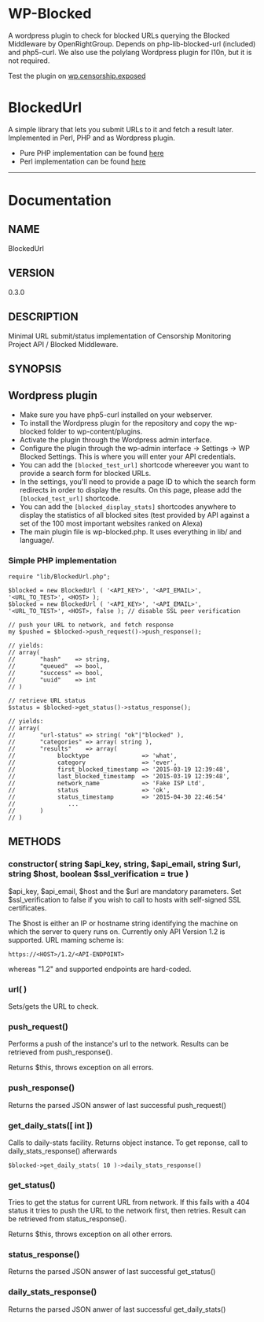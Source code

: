 # WP-Blocked

A wordpress plugin to check for blocked URLs querying the Blocked Middleware by OpenRightGroup. 
Depends on php-lib-blocked-url (included) and php5-curl.
We also use the polylang Wordpress plugin for l10n, but it is not required.

Test the plugin on [wp.censorship.exposed](https://wp.censorship.exposed/en/test-if-this-url-is-censored/?wp_blocked_url=http://torproject.org)

# BlockedUrl

A simple library that lets you submit URLs to it and fetch a result later. Implemented in Perl, PHP and as Wordpress plugin.

- Pure PHP implementation can be found [here](https://github.com/u451f/wp-blocked/tree/pure-php)
- Perl implementation can be found [here](https://github.com/u451f/blocked-perl)

- - -
# Documentation

## NAME

BlockedUrl

## VERSION

0.3.0

## DESCRIPTION

Minimal URL submit/status implementation of Censorship Monitoring
Project API / Blocked Middleware.

## SYNOPSIS

## Wordpress plugin

 * Make sure you have php5-curl installed on your webserver.
 * To install the Wordpress plugin for the repository and copy the wp-blocked folder to wp-content/plugins.
 * Activate the plugin through the Wordpress admin interface.
 * Configure the plugin through the wp-admin interface -> Settings -> WP Blocked Settings. This is where you will enter your API credentials.
 * You can add the `[blocked_test_url]` shortcode whereever you want to provide a search form for blocked URLs.
 * In the settings, you'll need to provide a page ID to which the search form redirects in order to display the results. On this page, please add the `[blocked_test_url]` shortcode.
 * You can add the `[blocked_display_stats]` shortcodes anywhere to display the statistics of all blocked sites (test provided by API against a set of the 100 most important websites ranked on Alexa)
 * The main plugin file is wp-blocked.php. It uses everything in lib/ and language/.
	
### Simple PHP implementation

    require "lib/BlockedUrl.php";

    $blocked = new BlockedUrl ( '<API_KEY>', '<API_EMAIL>', '<URL_TO_TEST>', <HOST> );
    $blocked = new BlockedUrl ( '<API_KEY>', '<API_EMAIL>', '<URL_TO_TEST>', <HOST>, false ); // disable SSL peer verification

    // push your URL to network, and fetch response
    my $pushed = $blocked->push_request()->push_response();

    // yields:
    // array(
    //       "hash"    => string,
    //       "queued"  => bool,
    //       "success" => bool,
    //       "uuid"    => int
    // )

    // retrieve URL status
    $status = $blocked->get_status()->status_response();

    // yields:
    // array(
    //       "url-status" => string( "ok"|"blocked" ),
    //       "categories" => array( string ),
    //       "results"    => array(
    //            blocktype               => 'what',
    //            category                => 'ever',
    //            first_blocked_timestamp => '2015-03-19 12:39:48',
    //            last_blocked_timestamp  => '2015-03-19 12:39:48',
    //            network_name            => 'Fake ISP Ltd',
    //            status                  => 'ok',
    //            status_timestamp        => '2015-04-30 22:46:54'
    //               ...
    //       )
    // )

## METHODS

### constructor( string $api_key, string, $api_email, string $url, string $host, boolean $ssl_verification = true )

$api_key, $api_email, $host and the $url are mandatory parameters. Set
$ssl_verification to false if you wish to call to hosts with self-signed SSL certificates.

The $host is either an IP or hostname string identifying the machine on which the server to query runs on. Currently only API Version 1.2 is supported. URL maming scheme is:

`https://<HOST>/1.2/<API-ENDPOINT>` 

whereas "1.2" and supported endpoints are hard-coded.

### url( <string> )

Sets/gets the URL to check.

### push_request()

Performs a push of the instance's url to the network. Results can be retrieved
from push_response().

Returns $this, throws exception on all errors.

### push_response()

Returns the parsed JSON answer of last successful push_request()

### get_daily_stats([ int ])

Calls to daily-stats facility. Returns object instance. To get reponse, call to
daily_stats_response() afterwards

`$blocked->get_daily_stats( 10 )->daily_stats_response()`

### get_status()

Tries to get the status for current URL from network. If this fails with
a 404 status it tries to push the URL to the network first, then
retries. Result can be retrieved from status_response().

Returns $this, throws exception on all other errors.

### status_response()

Returns the parsed JSON answer of last successful get_status()

### daily_stats_response()

Returns the parsed JSON anwer of last successful get_daily_stats()


